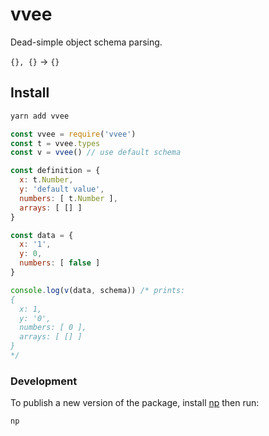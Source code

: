 vvee
========================================
Dead-simple object schema parsing.

`{}, {}` -> `{}`

## Install

```bash
yarn add vvee
```

```javascript
const vvee = require('vvee')
const t = vvee.types
const v = vvee() // use default schema

const definition = {
  x: t.Number,
  y: 'default value',
  numbers: [ t.Number ],
  arrays: [ [] ]
}

const data = {
  x: '1',
  y: 0,
  numbers: [ false ]
}

console.log(v(data, schema)) /* prints:
{
  x: 1,
  y: '0',
  numbers: [ 0 ],
  arrays: [ [] ]
}
*/
```

### Development

To publish a new version of the package, install [np][np] then run:

```bash
np
```

[prettier]: https://github.com/prettier/prettier
[np]: https://github.com/sindresorhus/np
[yarn-install]: https://yarnpkg.com/lang/en/docs/install/
